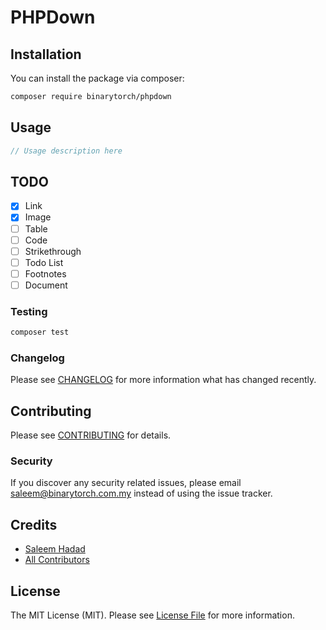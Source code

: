 # PHPDown

## Installation

You can install the package via composer:

```bash
composer require binarytorch/phpdown
```

## Usage

``` php
// Usage description here
```

## TODO

- [x] Link
- [x] Image
- [ ] Table
- [ ] Code
- [ ] Strikethrough
- [ ] Todo List
- [ ] Footnotes
- [ ] Document

### Testing

``` bash
composer test
```

### Changelog

Please see [CHANGELOG](CHANGELOG.md) for more information what has changed recently.

## Contributing

Please see [CONTRIBUTING](CONTRIBUTING.md) for details.

### Security

If you discover any security related issues, please email saleem@binarytorch.com.my instead of using the issue tracker.

## Credits

- [Saleem Hadad](https://github.com/saleem-hadad)
- [All Contributors](../../contributors)

## License

The MIT License (MIT). Please see [License File](LICENSE.md) for more information.